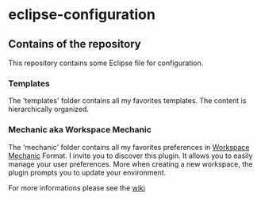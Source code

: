 # eclipse-configuration

## Contains of the repository

This repository contains some Eclipse file for configuration. 

### Templates

The 'templates' folder contains all my favorites templates. The content is hierarchically organized. 

### Mechanic aka Workspace Mechanic

The 'mechanic' folder contains all my favorites preferences in [Workspace Mechanic](https://code.google.com/a/eclipselabs.org/p/workspacemechanic/) Format. I invite you to discover this plugin. It allows you to easily manage your user preferences. More when creating a new workspace, the plugin prompts you to update your environment.


For more informations please see the [wiki](https://github.com/jabby/eclipse-configuration/wiki)